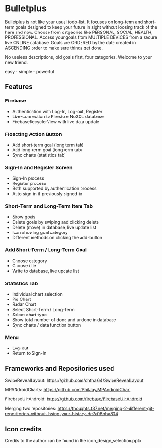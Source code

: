 # Bulletplus
Bulletplus is not like your usual todo-list. It focuses on long-term and short-term goals designed to keep your future in sight without loosing track of the here and now. 
Choose from catgeories like PERSONAL, SOCIAL, HEALTH, PROFESSIONAL. 
Access your goals from MULTIPLE DEVICES from a secure live ONLINE database.
Goals are ORDERED by the date created in ASCENDING order to make sure things get done.

No useless descriptions, old goals first, four categories. Welcome to your new friend.

easy - simple - powerful


## Features

### Firebase
- Authentication with Log-In, Log-out, Register
- Live-connection to Firestore NoSQL database
- FirebaseRecyclerView with live data update

### Floacting Action Button
- Add short-term goal (long term tab)
- Add long-term goal (long term tab)
- Sync charts (statistics tab)

### Sign-In and Register Screen
- Sign-In process
- Register process
- Both supported by authentication process
- Auto sign-in if previously signed-in

### Short-Term and Long-Term Item Tab
- Show goals
- Delete goals by swiping and clicking delete
- Delete (move) in database, live update list
- Icon showing goal category
- Different methods on clicking the add-button

### Add Short-Term / Long-Term Goal
- Choose category
- Choose title
- Write to database, live update list

### Statistics Tab
- Individual chart selection
- Pie Chart
- Radar Chart
- Select Short-Term / Long-Term
- Select chart type
- Show total number of done and undone in database
- Sync charts / data function button

### Menu
- Log-out
- Return to Sign-In

## Frameworks and Repositories used

SwipeRevealLayout: https://github.com/chthai64/SwipeRevealLayout

MPANdroidCharts: https://github.com/PhilJay/MPAndroidChart

FirebaseUI-Android: https://github.com/firebase/FirebaseUI-Android

Merging two repositories: https://thoughts.t37.net/merging-2-different-git-repositories-without-losing-your-history-de7a06bba804

## Icon credits

Credits to the author can be found in the icon_design_selection.pptx
